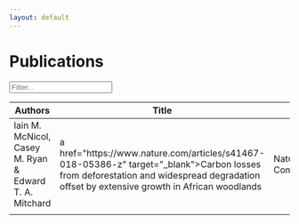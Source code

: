 ```yaml
---
layout: default
---
```


<!--- scripts --->
<script src="{{ site.baseurl }}/scripts/filter_table.js"></script>
<script src="{{ site.baseurl }}/scripts/jquery.tablesorter.js"></script>
<script>
    $(function(){
      $("#myTable").tablesorter({ sortList: [[3,1]],
     		headerTemplate: '{content}{icon}' });
    });
</script>

# Publications

<!--- table starts --->
<input class="filter" id='myInput' onkeyup='filterTable()' type='text' placeholder="Filter...">

 <table class="publications tablesorter" id="myTable">
	 <thead>
	 <tr id='tableHeader'>
		 <th>Authors</th>
		 <th>Title</th>
		 <th>Journal</th>
		 <th>Year</th>
	 </tr>
	 </thead>
	 <tbody id='tableBody'>
	 <tr>
		 <td class="paper_authors_title">Iain M. McNicol, Casey M. Ryan & Edward T. A. Mitchard</td>
		 <td class="paper_authors_title">a href="https://www.nature.com/articles/s41467-018-05386-z" target="_blank">Carbon losses from deforestation and widespread degradation offset by extensive growth in African woodlands</a></td>
		 <td class="paper_journal">Nature Communications</td>
		 <td class="paper_year">2018</td>
	 </tr>
	 <tr>
		 <td class="paper_authors_title"></td>
		 <td class="paper_authors_title"></td>
		 <td class="paper_journal"></td>
		 <td class="paper_year"></td>
	 </tr>
	 </tbody>
 </table>
